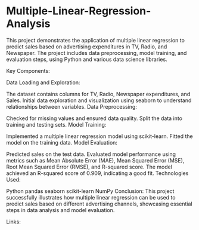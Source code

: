# Multiple-Linear-Regression-Analysis
This project demonstrates the application of multiple linear regression to predict sales based on advertising expenditures in TV, Radio, and Newspaper. The project includes data preprocessing, model training, and evaluation steps, using Python and various data science libraries.


Key Components:

Data Loading and Exploration:

The dataset contains columns for TV, Radio, Newspaper expenditures, and Sales.
Initial data exploration and visualization using seaborn to understand relationships between variables.
Data Preprocessing:

Checked for missing values and ensured data quality.
Split the data into training and testing sets.
Model Training:

Implemented a multiple linear regression model using scikit-learn.
Fitted the model on the training data.
Model Evaluation:

Predicted sales on the test data.
Evaluated model performance using metrics such as Mean Absolute Error (MAE), Mean Squared Error (MSE), Root Mean Squared Error (RMSE), and R-squared score.
The model achieved an R-squared score of 0.909, indicating a good fit.
Technologies Used:

Python
pandas
seaborn
scikit-learn
NumPy
Conclusion:
This project successfully illustrates how multiple linear regression can be used to predict sales based on different advertising channels, showcasing essential steps in data analysis and model evaluation.

Links:
